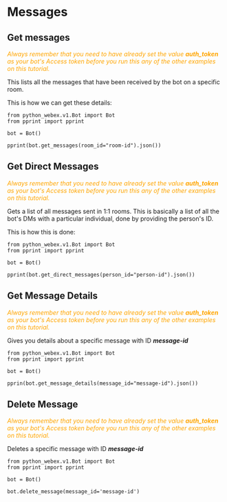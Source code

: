 
# Messages

## Get messages

<span style="color: orange;">*Always remember that you need to have already set the value <b>auth_token</b> as your bot's Access token before you run this any of the other examples on this tutorial.*</span>

This lists all the messages that have been received by the bot on a specific room.

This is how we can get these details:

```
from python_webex.v1.Bot import Bot
from pprint import pprint

bot = Bot()

pprint(bot.get_messages(room_id="room-id").json())
```

## Get Direct Messages

<span style="color: orange;">*Always remember that you need to have already set the value <b>auth_token</b> as your bot's Access token before you run this any of the other examples on this tutorial.*</span>

Gets a list of all messages sent in 1:1 rooms. This is basically a list of all the bot's DMs with a particular individual, done by providing the person's ID.

This is how this is done:

```
from python_webex.v1.Bot import Bot
from pprint import pprint

bot = Bot()

pprint(bot.get_direct_messages(person_id="person-id").json())
```


## Get Message Details

<span style="color: orange;">*Always remember that you need to have already set the value <b>auth_token</b> as your bot's Access token before you run this any of the other examples on this tutorial.*</span>

Gives you details about a specific message with ID <b><i>message-id</i></b>

```
from python_webex.v1.Bot import Bot
from pprint import pprint

bot = Bot()

pprin(bot.get_message_details(message_id="message-id").json())
```

## Delete Message 

<span style="color: orange;">*Always remember that you need to have already set the value <b>auth_token</b> as your bot's Access token before you run this any of the other examples on this tutorial.*</span>

Deletes a specific message with ID <b><i>message-id</i></b>

```
from python_webex.v1.Bot import Bot
from pprint import pprint

bot = Bot()

bot.delete_message(message_id='message-id')
```

